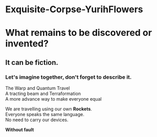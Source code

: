 # Exquisite-Corpse-YurihFlowers

# What remains to be discovered or invented?  
## It can be fiction.  
### Let's imagine together, don't forget to describe it.  
The Warp and Quantum Travel  
A tracting beam and Terraformation  
A more advance way to make everyone equal
  
We are travelling using our own **Rockets**.  
Everyone speaks the same language.  
No need to carry our devices.

**Without fault**

